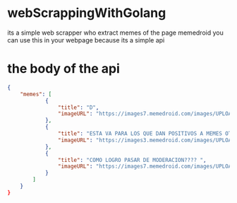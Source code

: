 # webScrappingWithGolang

its a simple web scrapper who extract memes of the page memedroid 
you can use this in your webpage because its a simple api


# the body of the api

```json
{
	"memes": [
			{
				"title": "D",
				"imageURL": "https://images7.memedroid.com/images/UPLOADED889/6008ac9089c99.jpeg"
			},
			{
				"title": "ESTA VA PARA LOS QUE DAN POSITIVOS A MEMES OTAKUS .I.",
				"imageURL": "https://images3.memedroid.com/images/UPLOADED407/6008ae32f1c6b.jpeg"
			},
			{
				"title": "COMO LOGRO PASAR DE MODERACION???? ",
				"imageURL": "https://images7.memedroid.com/images/UPLOADED614/6008a33943d0e.jpeg"
			}
		]
	}
}
```

